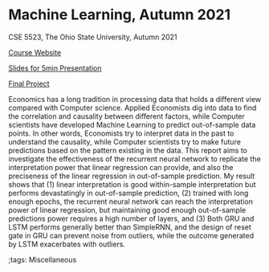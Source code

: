 # Machine Learning, Autumn 2021

CSE 5523, The Ohio State University, Autumn 2021

[Course Website](https://www.asc.ohio-state.edu/schuler.77/courses/5523/)

[Slides for 5min Presentation](pdf/CSE5523/CSE5523ProjectPresentation.pdf)

[Final Project](pdf/CSE5523/CSE5522FinalProjectReport.pdf)

Economics has a long tradition in processing data that holds a different view compared with Computer science.
Applied Economists dig into data to find the correlation and causality between different factors, while Computer scientists have developed Machine Learning to predict out-of-sample data points.
In other words, Economists try to interpret data in the past to understand the causality, while Computer scientists try to make future predictions based on the pattern existing in the data.
This report aims to investigate the effectiveness of the recurrent neural network to replicate the interpretation power that linear regression can provide, and also the preciseness of the linear regression in out-of-sample prediction.
My result shows that
(1) linear interpretation is good within-sample interpretation but performs devastatingly in out-of-sample prediction,
(2) trained with long enough epochs, the recurrent neural network can reach the interpretation power of linear regression, but maintaining good enough out-of-sample predictions power requires a high number of layers, and
(3) Both GRU and LSTM performs generally better than SimpleRNN, and the design of reset gate in GRU can prevent noise from outliers, while the outcome generated by LSTM exacerbates with outliers.

;tags: Miscellaneous
